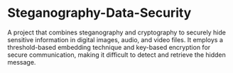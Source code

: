 # Steganography-Data-Security
A project that combines steganography and cryptography to securely hide sensitive information in digital images, audio, and video files. It employs a threshold-based embedding technique and key-based encryption for secure communication, making it difficult to detect and retrieve the hidden message.
